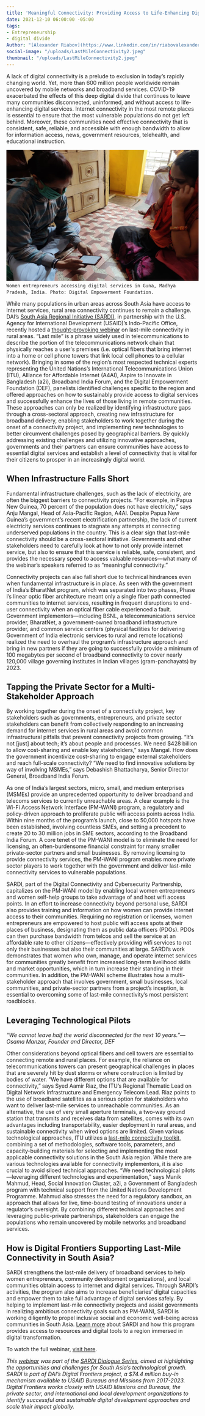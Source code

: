 ```yaml
---
title: 'Meaningful Connectivity: Providing Access to Life-Enhancing Digital Services'
date: 2021-12-10 06:00:00 -05:00
tags:
- Entrepreneurship
- digital divide
Author: "[Alexander Riabov](https://www.linkedin.com/in/riabovalexander/)"
social-image: "/uploads/LastMileConnectivity2.jpeg"
thumbnail: "/uploads/LastMileConnectivity2.jpeg"
---
```


A lack of digital connectivity is a prelude to exclusion in today’s rapidly changing world. Yet, more than 600 million people worldwide remain uncovered by mobile networks and broadband services. COVID-19 exacerbated the effects of this deep digital divide that continues to leave many communities disconnected, uninformed, and without access to life-enhancing digital services. Internet connectivity in the most remote places is essential to ensure that the most vulnerable populations do not get left behind. Moreover, these communities need effective connectivity that is consistent, safe, reliable, and accessible with enough bandwidth to allow for information access, news, government resources, telehealth, and educational instruction.

![LastMileConnectivity2.jpeg](/uploads/LastMileConnectivity2.jpeg)`Women entrepreneurs accessing digital services in Guna, Madhya Pradesh, India. Photo: Digital Empowerment Foundation.`

<!--more-->

While many populations in urban areas across South Asia have access to internet services, rural area connectivity continues to remain a challenge. DAI’s [South Asia Regional Initiative (SARDI),](https://www.usaid.gov/digital-development/sardi-factsheet) in partnership with the U.S. Agency for International Development (USAID)’s Indo-Pacific Office, recently hosted a [thought-provoking webinar](https://www.youtube.com/watch?v=yYsZkuPcetI&t=3762s) on last-mile connectivity in rural areas. “Last mile” is a phrase widely used in telecommunications to describe the portion of the telecommunications network chain that physically reaches a user's premises (i.e. optical fibers that bring internet into a home or cell phone towers that link local cell phones to a cellular network). Bringing in some of the region’s most respected technical experts representing the United Nations’s International Telecommunications Union (ITU), Alliance for Affordable Internet (A4AI), Aspire to Innovate in Bangladesh (a2i), Broadband India Forum, and the Digital Empowerment Foundation (DEF), panelists identified challenges specific to the region and offered approaches on how to sustainably provide access to digital services and successfully enhance the lives of those living in remote communities. These approaches can only be realized by identifying infrastructure gaps through a cross-sectoral approach, creating new infrastructure for broadband delivery, enabling stakeholders to work together during the onset of a connectivity project, and implementing new technologies to better circumvent challenges posed by geographical barriers. By quickly addressing existing challenges and utilizing innovative approaches, governments and their partners can ensure communities have access to essential digital services and establish a level of connectivity that is vital for their citizens to prosper in an increasingly digital world.

## When Infrastructure Falls Short

Fundamental infrastructure challenges, such as the lack of electricity, are often the biggest barriers to connectivity projects. “For example, in Papua New Guinea, 70 percent of the population does not have electricity,” says Anju Mangal, Head of Asia-Pacific Region, A4AI. Despite Papua New Guinea’s government’s recent electrification partnership, the lack of current electricity services continues to stagnate any attempts at connecting underserved populations in the country. This is a clear sign that last-mile connectivity should be a cross-sectoral initiative. Governments and other stakeholders need to carefully look at how to not only provide internet service, but also to ensure that this service is reliable, safe, consistent, and provides the necessary speed to access valuable resources—what many of the webinar’s speakers referred to as “meaningful connectivity.”

Connectivity projects can also fall short due to technical hindrances even when fundamental infrastructure is in place. As seen with the government of India’s BharatNet program, which was separated into two phases, Phase I’s linear optic fiber architecture meant only a single fiber path connected communities to internet services, resulting in frequent disruptions to end-user connectivity when an optical fiber cable experienced a fault. Government implementors—including BSNL, a telecommunications service provider, BharatNet, a government-owned broadband infrastructure provider, and common service centers (physical facilities for delivering Government of India electronic services to rural and remote locations) realized the need to overhaul the program’s infrastructure approach and bring in new partners if they are going to successfully provide a minimum of 100 megabytes per second of broadband connectivity to cover nearly 120,000 village governing institutes in Indian villages (gram-panchayats) by 2023.

## Tapping the Private Sector for a Multi-Stakeholder Approach

By working together during the onset of a connectivity project, key stakeholders such as governments, entrepreneurs, and private sector stakeholders can benefit from collectively responding to an increasing demand for internet services in rural areas and avoid common infrastructural pitfalls that prevent connectivity projects from growing. “It’s not \[just\] about tech; it’s about people and processes. We need $428 billion to allow cost-sharing and enable key stakeholders,” says Mangal. How does the government incentivize cost-sharing to engage external stakeholders and reach full-scale connectivity? “We need to find innovative solutions by way of involving MSMEs,” says Debashish Bhattacharya, Senior Director General, Broadband India Forum.

As one of India’s largest sectors, micro, small, and medium enterprises (MSMEs) provide an unprecedented opportunity to deliver broadband and telecoms services to currently unreachable areas. A clear example is the Wi-Fi Access Network Interface (PM-WANI) program, a regulatory and policy-driven approach to proliferate public wifi access points across India. Within nine months of the program’s launch, close to 50,000 hotspots have been established, involving countless SMEs, and setting a precedent to create 20 to 30 million jobs in SME sectors, according to the Broadband India Forum. A core tenet of the PM-WANI model is to eliminate the need for licensing, an often-burdensome financial constraint for many smaller private-sector partners and small businesses. By removing licensing to provide connectivity services, the PM-WANI program enables more private sector players to work together with the government and deliver last-mile connectivity services to vulnerable populations.

SARDI, part of the Digital Connectivity and Cybersecurity Partnership, capitalizes on the PM-WANI model by enabling local women entrepreneurs and women self-help groups to take advantage of and host wifi access points. In an effort to increase connectivity beyond personal use, SARDI also provides training and information on how women can provide internet access to their communities. Requiring no registration or licenses, women entrepreneurs are empowered to host public wifi access spots at their places of business, designating them as public data officers (PDOs). PDOs can then purchase bandwidth from telcos and sell the service at an affordable rate to other citizens—effectively providing wifi services to not only their businesses but also their communities at large. SARDI’s work demonstrates that women who own, manage, and operate internet services for communities greatly benefit from increased long-term livelihood skills and market opportunities, which in turn increase their standing in their communities. In addition, the PM-WANI scheme illustrates how a multi-stakeholder approach that involves government, small businesses, local communities, and private-sector partners from a project’s inception, is essential to overcoming some of last-mile connectivity’s most persistent roadblocks.

## Leveraging Technological Pilots

*“We cannot leave half the world disconnected for the next 10 years.”—Osama Manzar, Founder and Director, DEF*

Other considerations beyond optical fibers and cell towers are essential to connecting remote and rural places. For example, the reliance on telecommunications towers can present geographical challenges in places that are severely hit by dust storms or where construction is limited by bodies of water. “We have different options that are available for connectivity,” says Syed Aamir Riaz, the ITU’s Regional Thematic Lead on Digital Network Infrastructure and Emergency Telecom Lead. Riaz points to the use of broadband satellites as a serious option for stakeholders who want to deliver last-mile services to unreachable communities. As an alternative, the use of very small aperture terminals, a two-way ground station that transmits and receives data from satellites, comes with its own advantages including transportability, easier deployment in rural areas, and sustainable connectivity when wired options are limited. Given various technological approaches, ITU utilizes a [last-mile connectivity toolkit](https://www.itu.int/en/ITU-D/Regional-Presence/AsiaPacific/Documents/Events/2021/LMC/LMC%20-ASP%20.pdf), combining a set of methodologies, software tools, parameters, and capacity-building materials for selecting and implementing the most applicable connectivity solutions in the South Asia region. While there are various technologies available for connectivity implementors, it is also crucial to avoid siloed technical approaches. “We need technological pilots—leveraging different technologies and experimentation,” says Manik Mahmud, Head, Social Innovation Cluster, a2i, a Government of Bangladesh program with technical support from the United Nations Development Programme. Mahmud also stresses the need for a regulatory sandbox, an approach that allows for live, time-bound testing of innovations under a regulator’s oversight. By combining different technical approaches and leveraging public-private partnerships, stakeholders can engage the populations who remain uncovered by mobile networks and broadband services.

## How is Digital Frontiers Supporting Last-Mile Connectivity in South Asia?

SARDI strengthens the last-mile delivery of broadband services to help women entrepreneurs, community development organizations), and local communities obtain access to internet and digital services. Through SARDI’s activities, the program also aims to increase beneficiaries’ digital capacities and empower them to take full advantage of digital services safely. By helping to implement last-mile connectivity projects and assist governments in realizing ambitious connectivity goals such as PM-WANI, SARDI is working diligently to propel inclusive social and economic well-being across communities in South Asia. [Learn more](https://www.usaid.gov/digital-development/sardi-factsheet) about SARDI and how this program provides access to resources and digital tools to a region immersed in digital transformation.

To watch the full webinar, [visit here](https://www.youtube.com/watch?v=yYsZkuPcetI&t=4366s).

*This [webinar](https://www.youtube.com/watch?v=yYsZkuPcetI&t=3762s) was part of the [SARDI Dialogue Series](https://app.livestorm.co/usaid/sardi), aimed at highlighting the opportunities and challenges for South Asia’s technological growth. SARDI is part of DAI’s Digital Frontiers project, a $74.4 million buy-in mechanism available to USAID Bureaus and Missions from 2017-2023. Digital Frontiers works closely with USAID Missions and Bureaus, the private sector, and international and local development organizations to identify successful and sustainable digital development approaches and scale their impact globally.*